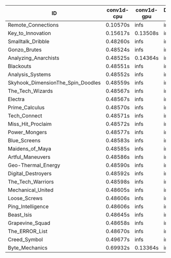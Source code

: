 |ID|conv1d-cpu|conv1d-gpu|DWSPConv2D-gpu|gemm-gpu|avg|
|-|-|-|-|-|-|
|Remote_Connections|0.10570s|infs|infs|4.73036s|infs|
|Key_to_Innovation|0.15617s|0.13508s|infs|2.81068s|infs|
|Smalltalk_Dribble|0.48260s|infs|infs|4.72171s|infs|
|Gonzo_Brutes|0.48524s|infs|infs|4.73265s|infs|
|Analyzing_Anarchists|0.48525s|0.14364s|infs|4.73077s|infs|
|Blackouts|0.48551s|infs|infs|4.72108s|infs|
|Analysis_Systems|0.48552s|infs|infs|4.72810s|infs|
|Skyhook_DimensionThe_Spin_Doodles|0.48559s|infs|infs|4.75760s|infs|
|The_Tech_Wizards|0.48567s|infs|infs|4.73753s|infs|
|Electra|0.48567s|infs|infs|4.73738s|infs|
|Prime_Calculus|0.48570s|infs|infs|4.74317s|infs|
|Tech_Connect|0.48571s|infs|infs|4.73098s|infs|
|Miss_Hit_Proclaim|0.48572s|infs|infs|4.71676s|infs|
|Power_Mongers|0.48577s|infs|infs|4.75226s|infs|
|Blue_Screens|0.48583s|infs|infs|4.73650s|infs|
|Maidens_of_Maya|0.48585s|infs|infs|4.73201s|infs|
|Artful_Maneuvers|0.48586s|infs|infs|4.72943s|infs|
|Geo-Thermal_Energy|0.48590s|infs|infs|4.73663s|infs|
|Digital_Destroyers|0.48592s|infs|infs|4.71762s|infs|
|The_Tech_Warriors|0.48598s|infs|infs|4.75305s|infs|
|Mechanical_United|0.48605s|infs|infs|4.72632s|infs|
|Loose_Screws|0.48606s|infs|infs|4.73688s|infs|
|Ping_Intelligence|0.48606s|infs|infs|4.74982s|infs|
|Beast_Isis|0.48645s|infs|infs|4.73691s|infs|
|Grapevine_Squad|0.48658s|infs|infs|4.72862s|infs|
|The_ERROR_List|0.48670s|infs|infs|4.72599s|infs|
|Creed_Symbol|0.49677s|infs|infs|4.69749s|infs|
|Byte_Mechanics|0.69932s|0.13364s|infs|4.73103s|infs|
